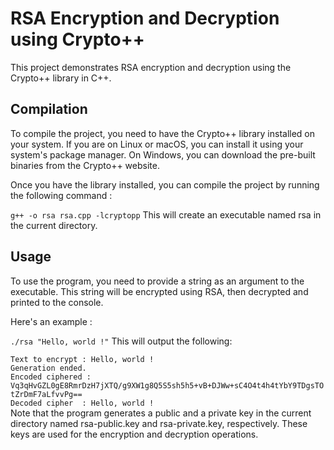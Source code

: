 # RSA Encryption and Decryption using Crypto++
This project demonstrates RSA encryption and decryption using the Crypto++ library in C++.

## Compilation
To compile the project, you need to have the Crypto++ library installed on your system. If you are on Linux or macOS, you can install it using your system's package manager. On Windows, you can download the pre-built binaries from the Crypto++ website. <br/>

Once you have the library installed, you can compile the project by running the following command :


``g++ -o rsa rsa.cpp -lcryptopp``
This will create an executable named rsa in the current directory.<br/>

## Usage
To use the program, you need to provide a string as an argument to the executable. This string will be encrypted using RSA, then decrypted and printed to the console.<br/>

Here's an example :

``./rsa "Hello, world !"``
This will output the following:



``Text to encrypt : Hello, world !``<br/>
``Generation ended.``<br/>
``Encoded ciphered : Vq3qHvGZL0gE8RmrDzH7jXTQ/g9XW1g8Q5S5sh5h5+vB+DJWw+sC4O4t4h4tYbY9TDgsTOtZrDmF7aLfvvPg==``<br/>
``Decoded cipher  : Hello, world !``<br/>
Note that the program generates a public and a private key in the current directory named rsa-public.key and rsa-private.key, respectively. These keys are used for the encryption and decryption operations.

